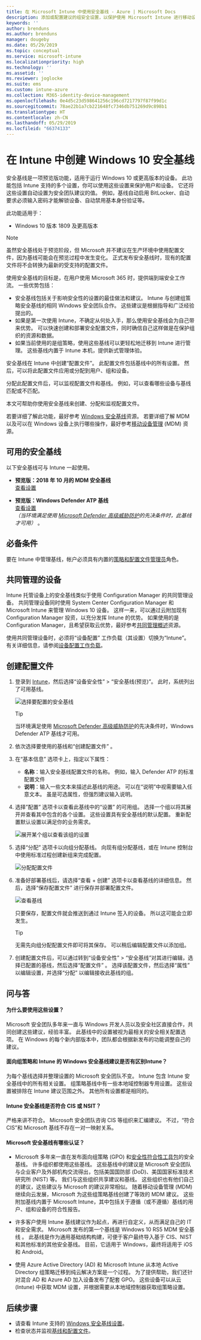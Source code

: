 ```yaml
---
title: 在 Microsoft Intune 中使用安全基线 - Azure | Microsoft Docs
description: 添加或配置建议的组安全设置，以保护使用 Microsoft Intune 进行移动设备管理的设备上的用户和数据。 启用 BitLocker、配置 Microsoft Defender 高级威胁防护、控制 Internet Explorer、使用智能屏幕、设置本地安全策略、要求输入密码、阻止 Internet 下载等。
keywords: ''
author: brenduns
ms.author: brenduns
manager: dougeby
ms.date: 05/29/2019
ms.topic: conceptual
ms.service: microsoft-intune
ms.localizationpriority: high
ms.technology: ''
ms.assetid: ''
ms.reviewer: joglocke
ms.suite: ems
ms.custom: intune-azure
ms.collection: M365-identity-device-management
ms.openlocfilehash: 0e4d5c23d598641256c196cd7217797f87f99d1c
ms.sourcegitcommit: 78ae22b1a7cb221648fc7346db751269d9c898b1
ms.translationtype: HT
ms.contentlocale: zh-CN
ms.lasthandoff: 05/29/2019
ms.locfileid: "66374133"
---
```

# <a name="create-a-windows-10-security-baseline-in-intune"></a>在 Intune 中创建 Windows 10 安全基线

安全基线是一项预览版功能，适用于运行 Windows 10 或更高版本的设备。 此功能包括 Intune 支持的多个设置，你可以使用这些设置来保护用户和设备。 它还将这些设置自动设置为安全团队建议的值。 例如，基线自动启用 BitLocker、自动要求必须输入密码才能解锁设备、自动禁用基本身份验证等。

此功能适用于：

- Windows 10 版本 1809 及更高版本

> [!NOTE]
> 虽然安全基线处于预览阶段，但 Microsoft 并不建议在生产环境中使用配置文件，因为基线可能会在预览过程中发生变化。 正式发布安全基线时，现有的配置文件将不会转换为最新的受支持的配置文件。

使用安全基线的目标是，在用户使用 Microsoft 365 时，提供端到端安全工作流。 一些优势包括：

- 安全基线包括关于影响安全性的设置的最佳做法和建议。 Intune 与创建组策略安全基线的相同 Windows 安全团队合作。 这些建议是根据指导和广泛经验提出的。
- 如果是第一次使用 Intune，不确定从何处入手，那么使用安全基线会为自己带来优势。 可以快速创建和部署安全配置文件，同时确信自己这样做是在保护组织的资源和数据。
- 如果当前使用的是组策略，使用这些基线可以更轻松地迁移到 Intune 进行管理。 这些基线内置于 Intune 本机，提供新式管理体验。

安全基线在 Intune 中创建“配置文件”。 此配置文件包括基线中的所有设置。 然后，可以将此配置文件应用或分配到用户、组和设备。

分配此配置文件后，可以监视配置文件和基线。 例如，可以查看哪些设备与基线匹配或不匹配。

本文可帮助你使用安全基线来创建、分配和监视配置文件。

若要详细了解此功能，最好参考 [Windows 安全基线](https://docs.microsoft.com/windows/security/threat-protection/windows-security-baselines)资源。 若要详细了解 MDM 以及可以在 Windows 设备上执行哪些操作，最好参考[移动设备管理](https://docs.microsoft.com/windows/client-management/mdm/) (MDM) 资源。

## <a name="available-security-baselines"></a>可用的安全基线  

以下安全基线可与 Intune 一起使用。
- **预览版：2018 年 10 月的 MDM 安全基线**  
  [查看设置](security-baseline-settings-windows.md)

- **预览版：Windows Defender ATP 基线**  
  [查看设置](security-baseline-settings-defender-atp.md)  
  *（当环境满足使用 [Microsoft Defender 高级威胁防护](advanced-threat-protection.md#prerequisites)的先决条件时，此基线才可用）* 。


## <a name="prerequisites"></a>必备条件
要在 Intune 中管理基线，帐户必须具有内置的[策略和配置文件管理员](role-based-access-control.md#built-in-roles)角色。


## <a name="co-managed-devices"></a>共同管理的设备

Intune 托管设备上的安全基线类似于使用 Configuration Manager 的共同管理设备。 共同管理设备同时使用 System Center Configuration Manager 和 Microsoft Intune 来管理 Windows 10 设备。 这样一来，可以通过云附加现有 Configuration Manager 投资，以充分发挥 Intune 的优势。 如果使用的是 Configuration Manager，且希望获取云优势，最好参考[共同管理概述](https://docs.microsoft.com/sccm/comanage/overview)资源。

使用共同管理设备时，必须将“设备配置”  工作负载（其设置）切换为“Intune”。 有关详细信息，请参阅[设备配置工作负载](https://docs.microsoft.com/sccm/comanage/workloads#device-configuration)。

## <a name="create-the-profile"></a>创建配置文件

1. 登录到 [Intune](https://go.microsoft.com/fwlink/?linkid=20909)，然后选择“设备安全性”   >   “安全基线(预览)”。 此时，系统列出了可用基线。 

    ![选择要配置的安全基线](./media/security-baselines/available-baselines.png)

   >[!TIP]  
   > 当环境满足使用 [Microsoft Defender 高级威胁防护](advanced-threat-protection.md#prerequisites)的先决条件时，Windows Defender ATP 基线才可用。
2. 依次选择要使用的基线和“创建配置文件”  。  

3. 在“基本信息”  选项卡上，指定以下属性：

    - **名称**：输入安全基线配置文件的名称。 例如，输入 Defender ATP 的标准配置文件 
    - **说明**：输入一些文本来描述此基线的用途。 可以在“说明”中视需要输入任意文本。 虽是可选属性，但强烈建议输入说明。

4. 选择”配置”  选项卡以查看此基线中的“设置”  的可用组。 选择一个组以将其展开并查看其中包含的各个设置。 这些设置具有安全基线的默认配置。 重新配置默认设置以满足你的业务需求。  

    ![展开某个组以查看该组的设置](./media/security-baselines/sample-list-of-settings.png)

5. 选择“分配”  选项卡以向组分配基线。 向现有组分配基线，或在 Intune 控制台中使用标准过程创建新组来完成配置。  

   ![分配配置文件](./media/security-baselines/assignments.png)
  
6. 准备好部署基线后，请选择“查看 + 创建”  选项卡以查看基线的详细信息。 然后，选择“保存配置文件”  进行保存并部署配置文件。 

   ![查看基线](./media/security-baselines/review.png) 

   只要保存，配置文件就会推送到通过 Intune 签入的设备。 所以这可能会立即发生。

   > [!TIP]  
   > 无需先向组分配配置文件即可将其保存。 可以稍后编辑配置文件以添加组。 

7. 创建配置文件后，可以通过转到“设备安全性”   >   “安全基线”对其进行编辑，选择已配置的基线，然后选择“配置文件”  。  选择该配置文件，然后选择“属性”  以编辑设置，并选择“分配”  以编辑接收此基线的组。 

## <a name="q--a"></a>问与答

#### <a name="why-these-settings"></a>为什么要使用这些设置？

Microsoft 安全团队多年来一直与 Windows 开发人员以及安全社区直接合作，共同创建这些建议，经验丰富。 此基线中的设置被视为最相关的安全相关配置选项。 在 Windows 的每个新内部版本中，团队都会根据新发布的功能调整自己的建议。

#### <a name="is-there-a-difference-in-the-recommendations-for-windows-security-baselines-for-group-policy-vs-intune"></a>面向组策略和 Intune 的 Windows 安全基线建议是否有区别Intune？

为每个基线选择并整理设置的 Microsoft 安全团队不变。 Intune 包含 Intune 安全基线中的所有相关设置。 组策略基线中有一些本地域控制器专用设置。 这些设置被排除在 Intune 建议范围之外。 其他所有设置都是相同的。

#### <a name="are-the-intune-security-baselines-cis-or-nsit-compliant"></a>Intune 安全基线是否符合 CIS 或 NSIT？

严格来讲不符合。 Microsoft 安全团队咨询 CIS 等组织来汇编建议。 不过，“符合 CIS”和 Microsoft 基线不存在一对一映射关系。

#### <a name="what-certifications-does-microsofts-security-baselines-have"></a>Microsoft 安全基线有哪些认证？ 

- Microsoft 多年来一直在发布面向组策略 (GPO) 和[安全性符合性工具包](https://docs.microsoft.com/windows/security/threat-protection/security-compliance-toolkit-10)的安全基线。 许多组织都使用这些基线。 这些基线中的建议是 Microsoft 安全团队与企业客户及外部机构交流得出，包括美国国防部 (DoD)、美国国家标准技术研究所 (NIST) 等。 我们与这些组织共享建议和基线。 这些组织也有他们自己的建议，这些建议与 Microsoft 的建议非常相似。 随着移动设备管理 (MDM) 继续向云发展，Microsoft 为这些组策略基线创建了等效的 MDM 建议。 这些附加基线内置于 Microsoft Intune，其中包括关于遵循（或不遵循）基线的用户、组和设备的符合性报告。

- 许多客户使用 Intune 基线建议作为起点，再进行自定义，从而满足自己的 IT 和安全需求。 Microsoft 发布的第一个基线是 Windows 10 RS5 MDM 安全基线  。 此基线是作为通用基础结构构建，可便于客户最终导入基于 CIS、NIST 和其他标准的其他安全基线。 目前，它适用于 Windows，最终将适用于 iOS 和 Android。

- 使用 Azure Active Directory (AD) 和 Microsoft Intune 从本地 Active Directory 组策略迁移到纯云解决方案是一个过程。 为了提供帮助，我们还针对混合 AD 和 Azure AD 加入设备发布了配套 GPO。 这些设备可以从云 (Intune) 中获取 MDM 设置，并根据需要从本地域控制器获取组策略设置。

## <a name="next-steps"></a>后续步骤
- 请查看 Intune 支持的 [Windows 安全基线设置](security-baseline-settings-windows.md)。  
- 检查状态并监视[基线和配置文件](security-baselines-monitor.md)。
